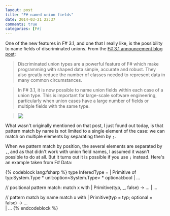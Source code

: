 ```yaml
---
layout: post
title: "F# named union fields"
date: 2014-03-21 22:37
comments: true
categories: [F#]
---
```


One of the new features in F# 3.1, and one that I really like, is the possibility to name fields of discriminated unions. From the [F# 3.1 announcement blog post](http://blogs.msdn.com/b/fsharpteam/archive/2013/06/27/announcing-a-pre-release-of-f-3-1-and-the-visual-f-tools-in-visual-studio-2013.aspx):

>Discriminated union types are a powerful feature of F# which make programming with shaped data simple, accurate and robust. They also greatly reduce the number of classes needed to represent data in many common circumstances.

>In F# 3.1, it is now possible to name union fields within each case of a union type. This is important for large-scale software engineering, particularly when union cases have a large number of fields or multiple fields with the same type.

> ![](http://blogs.msdn.com/cfs-file.ashx/__key/communityserver-blogs-components-weblogfiles/00-00-01-39-71-metablogapi/2021.31blog_5F00_1_5F00_0EEA8EAA.png)

What wasn't originally mentioned on that post, I just found out today, is that pattern match by name is not limited to a single element of the case: we can match on multiple elements by separating them by `;`.

When we pattern match by position, the several elements are separated by `,`, and as that didn't work with union field names, I assumed it wasn't possible to do at all. But it turns out it is possible if you use `;` instead. Here's an example taken from F# Data:

{% codeblock lang:fsharp %}
type InferedType =
  | Primitive of typ:System.Type * unit:option<System.Type> * optional:bool
  | ...

// positional pattern match:
match x with
| Primitive(typ, _, false) -> ...
| ...

// pattern match by name 
match x with
| Primitive(typ = typ; optional = false) -> ...    
| ...
{% endcodeblock %}
